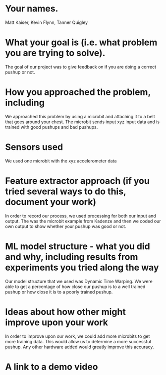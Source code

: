 # Your names.
Matt Kaiser, Kevin Flynn, Tanner Quigley

# What your goal is (i.e. what problem you are trying to solve).
The goal of our project was to give feedback on if you are doing a correct pushup or not.

# How you approached the problem, including
We approached this problem by using a microbit and attaching it to a belt that goes around your chest. The microbit sends input xyz input  data and is trained with good pushups and bad pushups.

# Sensors used
We used one microbit with the xyz accelerometer data

# Feature extractor approach (if you tried several ways to do this, document your work)
In order to record our process, we used processing for both our input and output. The was the microbit example from Kadenze and then we coded our own output to show whether your pushup was good or not.

# ML model structure - what you did and why, including results from experiments you tried along the way
Our model structure that we used was Dynamic Time Warping. We were able to get a percentage of how close our pushup is to a well trained pushup or how close it is to a poorly trained pushup.

# Ideas about how other might improve upon your work
In order to improve upon our work, we could add more microbits to get more training data. This would allow us to determine a more successful pushup. Any other hardware added would greatly improve this accuracy.

# A link to a demo video
